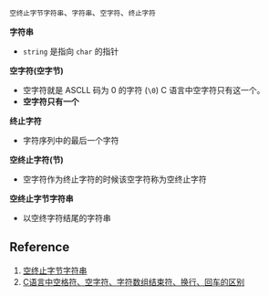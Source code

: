 `空终止字节字符串`、`字符串`、`空字符`、`终止字符`

**字符串**
- `string` 是指向 `char` 的指针

**空字符(空字节)**
- 空字符就是 ASCLL 码为 0 的字符 (`\0`) C 语言中空字符只有这一个。
- **空字符只有一个**

**终止字符**
- 字符序列中的最后一个字符

**空终止字符(节)**
- 空字符作为终止字符的时候该空字符称为空终止字符

**空终止字节字符串**
- 以空终字符结尾的字符串

## Reference
1. [空终止字节字符串](zh.cppreference.com/w/cpp/string/byte)
2. [C语言中空格符、空字符、字符数组结束符、换行、回车的区别](https://blog.csdn.net/user_longling/article/details/9029631)